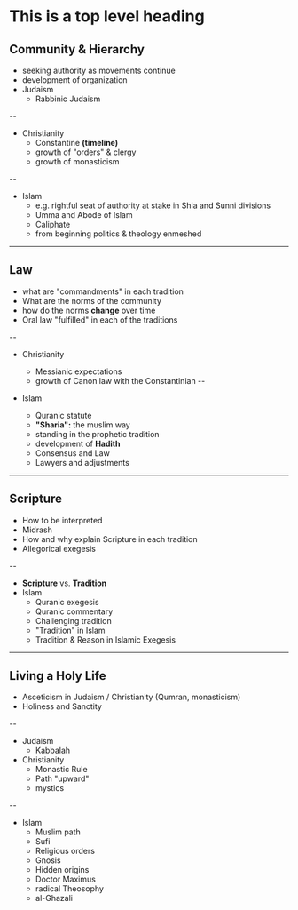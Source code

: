 # This is a top level heading
## Community & Hierarchy

-   seeking authority as movements continue
-   development of organization
-   Judaism
    -   Rabbinic Judaism

--

-   Christianity
    -   Constantine **(timeline)**
    -   growth of "orders" & clergy
    -   growth of monasticism

--

-   Islam
    -   e.g. rightful seat of authority at stake in Shia and Sunni divisions
    -   Umma and Abode of Islam
    -   Caliphate
    -   from beginning politics & theology enmeshed
---

## Law

-   what are "commandments" in each tradition
-   What are the norms of the community
-   how do the norms **change** over time
-   Oral law "fulfilled" in  each of the traditions

--

-   Christianity
    -   Messianic expectations
    -   growth of Canon law with the Constantinian
--

-   Islam
    -   Quranic statute
    -   **"Sharia":** the muslim way
    -   standing in the prophetic tradition
    -   development of **Hadith**
    -   Consensus and Law
    -   Lawyers and adjustments
---


## Scripture

- How to be interpreted
- Midrash
- How and why explain Scripture in each tradition
- Allegorical exegesis

--

-   **Scripture** vs. **Tradition**
-   Islam
    -   Quranic exegesis
    -   Quranic commentary
    -   Challenging tradition
    -   "Tradition" in Islam
    -   Tradition & Reason in Islamic Exegesis

---


## Living a Holy Life

- Asceticism in Judaism / Christianity (Qumran, monasticism)
- Holiness and Sanctity

--

- Judaism
    - Kabbalah
- Christianity
    - Monastic Rule
    - Path "upward"
    - mystics

--

- Islam
    - Muslim path
    - Sufi
    - Religious orders
    - Gnosis
    - Hidden origins
    - Doctor Maximus
    - radical Theosophy
    - al-Ghazali

